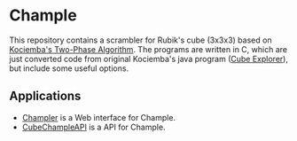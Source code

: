 # Chample

This repository contains a scrambler for Rubik's cube (3x3x3)
based on [Kociemba's Two-Phase Algorithm](http://kociemba.org/math/twophase.htm).
The programs are written in C, which are just converted code
from original Kociemba's java program
([Cube Explorer](http://kociemba.org/download.htm)),
but include some useful options.

## Applications

* [Champler](http://wrcc.main.jp/tools/champler) is a Web interface for Chample.
* [CubeChampleAPI](http://www.terabo.net/cube/apidocs/chample/) is a API for Chample.
